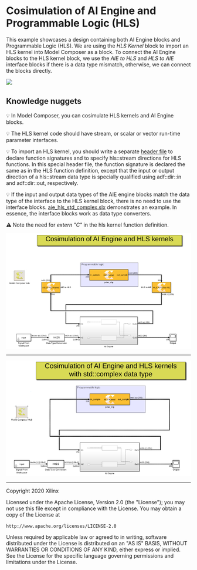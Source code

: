 # Cosimulation of AI Engine and Programmable Logic (HLS)
This example showcases a design containing both AI Engine blocks and Programmable Logic (HLS). We are using the *HLS Kernel* block to import an HLS kernel into Model Composer as a block. To connect the AI Engine blocks to the HLS kernel block, we use the *AIE to HLS* and *HLS to AIE* interface blocks if there is a data type mismatch, otherwise, we can connect the blocks directly. 

![](images/interface_blocks.PNG)

## Knowledge nuggets
:bulb: In Model Composer, you can cosimulate HLS kernels and AI Engine blocks.

:bulb: The HLS kernel code should have stream, or scalar or vector run-time parameter interfaces. 

:bulb: To import an HLS kernel, you should write a separate [header file](./src/hls_kernels.h) to declare function signatures and to specify hls::stream directions for HLS functions. In this special header file, the function signature is declared the same as in the HLS function definition, except that the input or output direction of a hls::stream data type is specially qualified using adf::dir::in<T> and adf::dir::out<T>, respectively.

:bulb: If the input and output data types of the AIE engine blocks match the data type of the interface to the HLS kernel block, there is no need to use the interface blocks. [aie_hls_std_complex.slx](./aie_hls_std_complex.slx) demonstrates an example. In essence, the interface blocks work as data type converters.

:warning: Note the need for *extern "C"* in the hls kernel function definition. 

![](images/screen_shot.png)

-----------

![](images/screen_shot_std_complex.png)

------------
Copyright 2020 Xilinx

Licensed under the Apache License, Version 2.0 (the "License");
you may not use this file except in compliance with the License.
You may obtain a copy of the License at

    http://www.apache.org/licenses/LICENSE-2.0

Unless required by applicable law or agreed to in writing, software
distributed under the License is distributed on an "AS IS" BASIS,
WITHOUT WARRANTIES OR CONDITIONS OF ANY KIND, either express or implied.
See the License for the specific language governing permissions and
limitations under the License.
